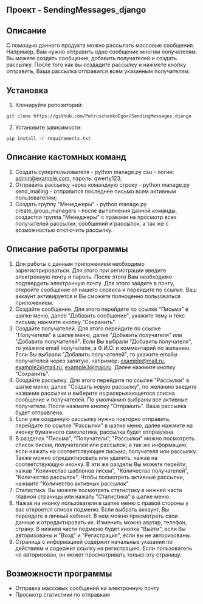 ## Проект - SendingMessages_django

## Описание
С помощью данного продукта можно рассылать массовые сообщения. Например, Вам нужно отправить одно сообщение многим получателям. Вы можете создать сообщение, добавить получателей и создать рассылку. После того как вы создадите рассылку и нажмете кнопку отправить, Ваша рассылка отправится всем указанным получателям.

## Установка
1. Клонируйте репозиторий:
```
git clone https://github.com/PetruschenkoEgor/SendingMessages_django
```
2. Установите зависимости:
```
pip install -r requirements.txt
```

## Описание кастомных команд
1. Создать суперпользователя - python manage.py csu - логин: admin@example.com, пароль: qwerty123;
2. Отправить рассылку через командную строку - python manage.py send_mailing - отправится последнее письмо всем активным пользователям;
3. Создать группу "Менеджеры" - python manage.py create_group_managers - после выполнения данной команды, создастся группа "Менеджеры" с правами на просмотр всех получателей рассылки, сообщений и рассылок, а так же с возможностью отключить рассылку.

## Описание работы программы
1. Для работы с данным приложением необходимо зарегистрироваться. Для этого при регистрации введите электронную почту и пароль. После этого Вам необходимо подтвердить электронную почту. Для этого зайдите в почту, откройте сообщение от нашего сервиса и перейдите по ссылке. Ваш аккаунт активируется и Вы сможете полноценно пользоваться приложением.
2. Создайте сообщение. Для этого перейдите по ссылке "Письма" в шапке меню, далее "Добавить сообщение", укажите тему и текс письма, нажмите кнопку "Сохранить".
3. Создайте получателей. Для этого перейдите по ссылке "Получатели" в шапке меню, далее "Добавить получателя" или "Добавить получателей". Если Вы выбрали "Добавить получателя", то укажите email получателя, а Ф.И.О. и комментарий по желанию. Если Вы выбрали "Добавить получателей", то укажите emailы получателей через запятую, например: example@mail.ru, example2@mail.ru, example3@mail.ru. Далее нажмите кнопку "Сохранить".
4. Создайте рассылку. Для этого перейдите по ссылке "Рассылки" в шапке меню, далее "Создать новую рассылку", по желанию введите название рассылки и выберите из раскрывающегося списка сообщение и получателей. По умолчанию выбраны все активные получатели. После нажмите кнопку "Отправить". Ваша рассылка будет отправлена.
5. Если уже созданную рассылку нужно повторно отправить, перейдите по ссылке "Рассылки" в шапке меню, далее нажмите на иконку бумажного самолетика, рассылка будет отправлена.
6. В разделах "Письма", "Получатели", "Рассылки" можно посмотреть список писем, получателей или рассылок, а так же информацию, если нажать на соответствующее письмо, получателя или рассылку. Также можно отредактировать или удалить, нажав на соответствующую иконку. В эти же разделы Вы можете перейти, нажав "Количество шаблонов писем", "Количество получателей", "Количество рассылок". Чтобы посмотреть активные рассылки, нажмите "Количество активных рассылок".
7. Статистика. Вы можете посмотреть статистику в нижней части главной страницы или нажать "Статистика" в шапке меню.
8. Нажав на иконку пользователя в шапке меню с правой стороны у вас откроется список подменю. Если выбрать аккаунт, Вы перейдете в личный кабинет. В нем можно просмотреть свои данные и отредактировать их. Изменить можно аватар, телефон, страну. В нижней части подменю будет кнопка "Выйти", если Вы авторизованы и "Вход" и "Регистрация", если вы не авторизованы.
9. Страница с информацией содержит начальные указания по действиям и содержит ссылку на регистрацию. Если пользователь не авторизован, он может просматривать только эту страницу.

## Возможности программы
- Отправка массовых сообщений на электронную почту
- Просмотр статистики по отправкам